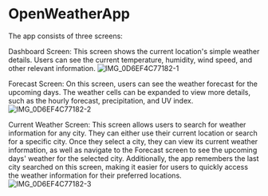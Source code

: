 # OpenWeatherApp
The app consists of three screens:

Dashboard Screen:
 This screen shows the current location's simple weather details. Users can see the current temperature, humidity, wind speed, and other relevant information.
 ![IMG_0D6EF4C77182-1](https://user-images.githubusercontent.com/13632150/226358495-99f93867-6737-47d7-ba58-a243abac7ba8.jpeg)


Forecast Screen: On this screen, users can see the weather forecast for the upcoming days. The weather cells can be expanded to view more details, such as the hourly forecast, precipitation, and UV index.
![IMG_0D6EF4C77182-2](https://user-images.githubusercontent.com/13632150/226358581-dd6be1f3-22e1-4b11-b656-7855caa957b8.jpeg)


Current Weather Screen: This screen allows users to search for weather information for any city. They can either use their current location or search for a specific city. Once they select a city, they can view its current weather information, as well as navigate to the Forecast screen to see the upcoming days' weather for the selected city. Additionally, the app remembers the last city searched on this screen, making it easier for users to quickly access the weather information for their preferred locations.
![IMG_0D6EF4C77182-3](https://user-images.githubusercontent.com/13632150/226358601-39a60bd6-ba31-4d37-9b76-e02fbfcfb7c3.jpeg)
